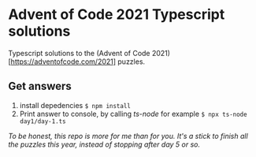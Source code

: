 # Advent of Code 2021 Typescript solutions

Typescript solutions to the (Advent of Code 2021)[https://adventofcode.com/2021] puzzles.

## Get answers
1. install depedencies `$ npm install`
2. Print answer to console, by calling *ts-node* for example `$ npx ts-node day1/day-1.ts`

*To be honest, this repo is more for me than for you. It's a stick to finish all the puzzles this year, instead of stopping after day 5 or so.*